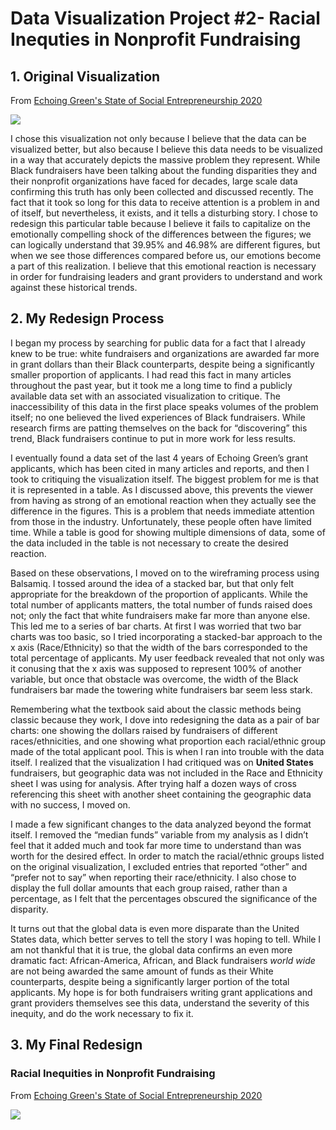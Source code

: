 # Data Visualization Project #2- Racial Inequties in Nonprofit Fundraising
## 1. Original Visualization
From [Echoing Green's State of Social Entrepreneurship 2020](https://echoinggreen.org/news/state-of-social-entrepreneurship-2020/)
<div class='tableauPlaceholder' id='viz1605485227650' style='position: relative'><noscript><a href='https:&#47;&#47;echoinggreen.org&#47;'><img alt=' ' src='https:&#47;&#47;public.tableau.com&#47;static&#47;images&#47;20&#47;2020-SSE&#47;BarriersToCapital&#47;1_rss.png' style='border: none' /></a></noscript><object class='tableauViz'  style='display:none;'><param name='host_url' value='https%3A%2F%2Fpublic.tableau.com%2F' /> <param name='embed_code_version' value='3' /> <param name='site_root' value='' /><param name='name' value='2020-SSE&#47;BarriersToCapital' /><param name='tabs' value='no' /><param name='toolbar' value='yes' /><param name='static_image' value='https:&#47;&#47;public.tableau.com&#47;static&#47;images&#47;20&#47;2020-SSE&#47;BarriersToCapital&#47;1.png' /> <param name='animate_transition' value='yes' /><param name='display_static_image' value='yes' /><param name='display_spinner' value='yes' /><param name='display_overlay' value='yes' /><param name='display_count' value='yes' /></object></div><script type='text/javascript'>var divElement = document.getElementById('viz1605485227650');var vizElement = divElement.getElementsByTagName('object')[0];vizElement.style.width='1016px';vizElement.style.height='991px';var scriptElement = document.createElement('script');scriptElement.src = 'https://public.tableau.com/javascripts/api/viz_v1.js';vizElement.parentNode.insertBefore(scriptElement, vizElement);</script>


I chose this visualization not only because I believe that the data can be visualized better, but also because I believe this data needs to be visualized in a way that accurately depicts the massive problem they represent. While Black fundraisers have been talking about the funding disparities they and their nonprofit organizations have faced for decades, large scale data confirming this truth has only been collected and discussed recently. The fact that it took so long for this data to receive attention is a problem in and of itself, but nevertheless, it exists, and it tells a disturbing story. I chose to redesign this particular table because I believe it fails to capitalize on the emotionally compelling shock of the differences between the figures; we can logically understand that 39.95% and 46.98% are different figures, but when we see those differences compared before us, our emotions become a part of this realization. I believe that this emotional reaction is necessary in order for fundraising leaders and grant providers to understand and work against these historical trends.

## 2. My Redesign Process
I began my process by searching for public data for a fact that I already knew to be true: white fundraisers and organizations are awarded far more in grant dollars than their Black counterparts, despite being a significantly smaller proportion of applicants. I had read this fact in many articles throughout the past year, but it took me a long time to find a publicly available data set with an associated visualization to critique. The inaccessibility of this data in the first place speaks volumes of the problem itself; no one believed the lived experiences of Black fundraisers. While research firms are patting themselves on the back for “discovering” this trend, Black fundraisers continue to put in more work for less results.


I eventually found a data set of the last 4 years of Echoing Green’s grant applicants, which has been cited in many articles and reports, and then I took to critiquing the visualization itself. The biggest problem for me is that it is represented in a table. As I discussed above, this prevents the viewer from having as strong of an emotional reaction when they actually see the difference in the figures. This is a problem that needs immediate attention from those in the industry. Unfortunately, these people often have limited time. While a table is good for showing multiple dimensions of data, some of the data included in the table is not necessary to create the desired reaction. 


Based on these observations, I moved on to the wireframing process using Balsamiq. I tossed around the idea of a stacked bar, but that only felt appropriate for the breakdown of the proportion of applicants. While the total number of applicants matters, the total number of funds raised does not; only the fact that white fundraisers make far more than anyone else. This led me to a series of bar charts. At first I was worried that two bar charts was too basic, so I tried incorporating a stacked-bar approach to the x axis (Race/Ethnicity) so that the width of the bars corresponded to the total percentage of applicants. My user feedback revealed that not only was it conusing that the x axis was supposed to represent 100% of another variable, but once that obstacle was overcome, the width of the Black fundraisers bar made the towering white fundraisers bar seem less stark.


Remembering what the textbook said about the classic methods being classic because they work, I dove into redesigning the data as a pair of bar charts: one showing the dollars raised by fundraisers of different races/ethnicities, and one showing what proportion each racial/ethnic group made of the total applicant pool. This is when I ran into trouble with the data itself. I realized that the visualization I had critiqued was on **United States** fundraisers, but geographic data was not included in the Race and Ethnicity sheet I was using for analysis. After trying half a dozen ways of cross referencing this sheet with another sheet containing the geographic data with no success, I moved on. 


I made a few significant changes to the data analyzed beyond the format itself. I removed the “median funds” variable from my analysis as I didn’t feel that it added much and took far more time to understand than was worth for the desired effect. In order to match the racial/ethnic groups listed on the original visualization, I excluded entries that reported “other” and “prefer not to say” when reporting their race/ethnicity. I also chose to display the full dollar amounts that each group raised, rather than a percentage, as I felt that the percentages obscured the significance of the disparity.


It turns out that the global data is even more disparate than the United States data, which better serves to tell the story I was hoping to tell. While I am not thankful that it is true, the global data confirms an even more dramatic fact: African-America, African, and Black fundraisers *world wide* are not being awarded the same amount of funds as their White counterparts, despite being a significantly larger portion of the total applicants. My hope is for both fundraisers writing grant applications and grant providers themselves see this data, understand the severity of this inequity, and do the work necessary to fix it.


## 3. My Final Redesign
### Racial Inequities in Nonprofit Fundraising
From [Echoing Green's State of Social Entrepreneurship 2020](https://echoinggreen.org/news/state-of-social-entrepreneurship-2020/)
<div class='tableauPlaceholder' id='viz1605485662920' style='position: relative'><noscript><a href='#'><img alt=' ' src='https:&#47;&#47;public.tableau.com&#47;static&#47;images&#47;Fu&#47;FundraisingInequity_StandardView_Smaller_Final3&#47;Dashboard1&#47;1_rss.png' style='border: none' /></a></noscript><object class='tableauViz'  style='display:none;'><param name='host_url' value='https%3A%2F%2Fpublic.tableau.com%2F' /> <param name='embed_code_version' value='3' /> <param name='site_root' value='' /><param name='name' value='FundraisingInequity_StandardView_Smaller_Final3&#47;Dashboard1' /><param name='tabs' value='no' /><param name='toolbar' value='yes' /><param name='static_image' value='https:&#47;&#47;public.tableau.com&#47;static&#47;images&#47;Fu&#47;FundraisingInequity_StandardView_Smaller_Final3&#47;Dashboard1&#47;1.png' /> <param name='animate_transition' value='yes' /><param name='display_static_image' value='yes' /><param name='display_spinner' value='yes' /><param name='display_overlay' value='yes' /><param name='display_count' value='yes' /><param name='language' value='en' /><param name='filter' value='publish=yes' /></object></div><script type='text/javascript'>var divElement = document.getElementById('viz1605485662920');var vizElement = divElement.getElementsByTagName('object')[0];if ( divElement.offsetWidth > 800 ) { vizElement.style.width='1000px';vizElement.style.height='1427px';} else if ( divElement.offsetWidth > 500 ) { vizElement.style.width='1000px';vizElement.style.height='1427px';} else { vizElement.style.width='100%';vizElement.style.height='727px';}var scriptElement = document.createElement('script');scriptElement.src = 'https://public.tableau.com/javascripts/api/viz_v1.js';vizElement.parentNode.insertBefore(scriptElement, vizElement);</script>
